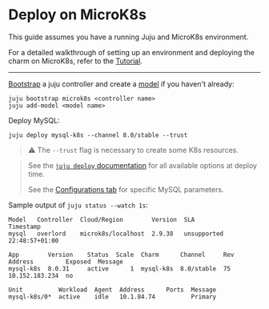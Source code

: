 
# Deploy on MicroK8s

This guide assumes you have a running Juju and MicroK8s environment. 

For a detailed walkthrough of setting up an environment and deploying the charm on MicroK8s, refer to the [Tutorial](/tutorial/index).

--- 

[Bootstrap](https://juju.is/docs/juju/juju-bootstrap) a juju controller and create a [model](https://juju.is/docs/juju/juju-add-model) if you haven't already:
```shell
juju bootstrap microk8s <controller name>
juju add-model <model name>
```

Deploy MySQL:
```shell
juju deploy mysql-k8s --channel 8.0/stable --trust
```
> :warning: The `--trust` flag is necessary to create some K8s resources.

> See the [`juju deploy` documentation](https://juju.is/docs/juju/juju-deploy) for all available options at deploy time.
> 
> See the [Configurations tab](https://charmhub.io/mysql/configurations) for specific MySQL parameters.

Sample output of `juju status --watch 1s`:
```shell
Model   Controller  Cloud/Region        Version  SLA          Timestamp
mysql   overlord    microk8s/localhost  2.9.38   unsupported  22:48:57+01:00

App        Version    Status  Scale  Charm      Channel     Rev  Address         Exposed  Message
mysql-k8s  8.0.31     active      1  mysql-k8s  8.0/stable  75   10.152.183.234  no       

Unit          Workload  Agent  Address      Ports  Message
mysql-k8s/0*  active    idle   10.1.84.74          Primary
```

